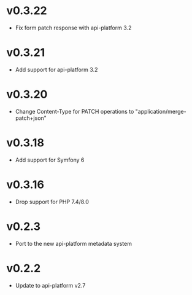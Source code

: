 # v0.3.22

* Fix form patch response with api-platform 3.2

# v0.3.21

* Add support for api-platform 3.2

# v0.3.20

* Change Content-Type for PATCH operations to "application/merge-patch+json"

# v0.3.18

* Add support for Symfony 6

# v0.3.16

* Drop support for PHP 7.4/8.0

# v0.2.3

* Port to the new api-platform metadata system

# v0.2.2

* Update to api-platform v2.7